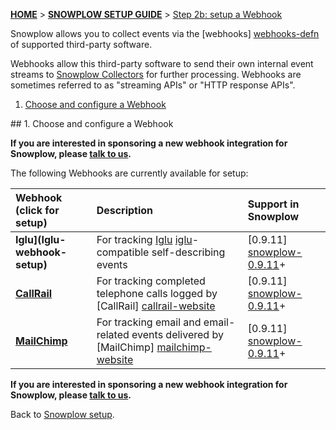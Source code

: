 <a name="top" />

[**HOME**](Home) > [**SNOWPLOW SETUP GUIDE**](Setting-up-Snowplow) > [Step 2b: setup a Webhook](Setting-up-a-webhook)

Snowplow allows you to collect events via the [webhooks] [webhooks-defn] of supported third-party software.

Webhooks allow this third-party software to send their own internal event streams to [Snowplow Collectors](Setting-up-a-Collector) for further processing. Webhooks are sometimes referred to as "streaming APIs" or "HTTP response APIs".

1. [Choose and configure a Webhook](#choose-configure)

<a name="choose-configure" />
## 1. Choose and configure a Webhook

**If you are interested in sponsoring a new webhook integration for Snowplow, please [talk to us](Talk-to-us).**

The following Webhooks are currently available for setup:

| **Webhook** (click for setup)                  | **Description**                                                                          | **Support in Snowplow**     |
|:-----------------------------------------------|:-----------------------------------------------------------------------------------------|:----------------------------|
| **Iglu](Iglu-webhook-setup)** | For tracking [Iglu] [iglu]-compatible self-describing events | [0.9.11] [snowplow-0.9.11]+ |
| **[CallRail](CallRail-webhook-setup)**         | For tracking completed telephone calls logged by [CallRail] [callrail-website]           | [0.9.11] [snowplow-0.9.11]+ |
| **[MailChimp](MailChimp-webhook-setup)**       | For tracking email and email-related events delivered by [MailChimp] [mailchimp-website] | [0.9.11] [snowplow-0.9.11]+ |

**If you are interested in sponsoring a new webhook integration for Snowplow, please [talk to us](Talk-to-us).**

Back to [Snowplow setup](Setting-up-Snowplow).

[webhooks-defn]: http://en.wikipedia.org/wiki/Webhook

[iglu]: xxx	
[callrail-website]: http://www.callrail.com/
[mailchimp-website]: http://mailchimp.com/

[snowplow-0.9.11]: https://github.com/snowplow/snowplow/releases/tag/0.9.11
